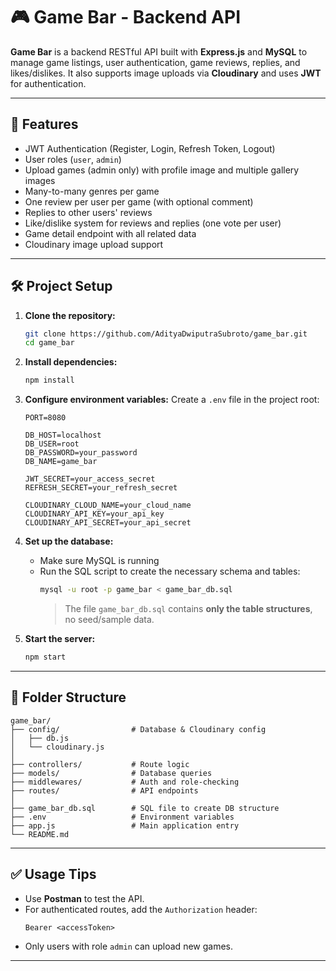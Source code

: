 # 🎮 Game Bar - Backend API

**Game Bar** is a backend RESTful API built with **Express.js** and **MySQL** to manage game listings, user authentication, game reviews, replies, and likes/dislikes. It also supports image uploads via **Cloudinary** and uses **JWT** for authentication.

---

## 🚀 Features

- JWT Authentication (Register, Login, Refresh Token, Logout)
- User roles (`user`, `admin`)
- Upload games (admin only) with profile image and multiple gallery images
- Many-to-many genres per game
- One review per user per game (with optional comment)
- Replies to other users' reviews
- Like/dislike system for reviews and replies (one vote per user)
- Game detail endpoint with all related data
- Cloudinary image upload support

---

## 🛠️ Project Setup

1. **Clone the repository:**

   ```bash
   git clone https://github.com/AdityaDwiputraSubroto/game_bar.git
   cd game_bar
   ```

2. **Install dependencies:**

   ```bash
   npm install
   ```

3. **Configure environment variables:**
   Create a `.env` file in the project root:

   ```env
   PORT=8080

   DB_HOST=localhost
   DB_USER=root
   DB_PASSWORD=your_password
   DB_NAME=game_bar

   JWT_SECRET=your_access_secret
   REFRESH_SECRET=your_refresh_secret

   CLOUDINARY_CLOUD_NAME=your_cloud_name
   CLOUDINARY_API_KEY=your_api_key
   CLOUDINARY_API_SECRET=your_api_secret
   ```

4. **Set up the database:**

   - Make sure MySQL is running
   - Run the SQL script to create the necessary schema and tables:
     ```bash
     mysql -u root -p game_bar < game_bar_db.sql
     ```
     > The file `game_bar_db.sql` contains **only the table structures**, no seed/sample data.

5. **Start the server:**
   ```bash
   npm start
   ```

---

## 📁 Folder Structure

```
game_bar/
├── config/                # Database & Cloudinary config
│   ├── db.js
│   └── cloudinary.js
│
├── controllers/           # Route logic
├── models/                # Database queries
├── middlewares/           # Auth and role-checking
├── routes/                # API endpoints
│
├── game_bar_db.sql        # SQL file to create DB structure
├── .env                   # Environment variables
├── app.js                 # Main application entry
└── README.md
```

---

## ✅ Usage Tips

- Use **Postman** to test the API.
- For authenticated routes, add the `Authorization` header:
  ```
  Bearer <accessToken>
  ```
- Only users with role `admin` can upload new games.

---
